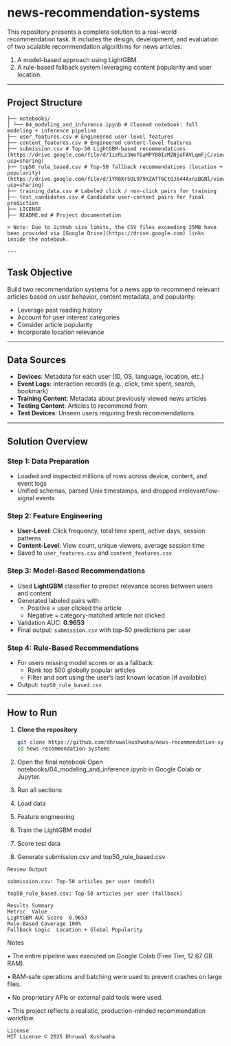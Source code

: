 # news-recommendation-systems

This repository presents a complete solution to a real-world recommendation task. It includes the design, development, and evaluation of two scalable recommendation algorithms for news articles:

1. A model-based approach using LightGBM.
2. A rule-based fallback system leveraging content popularity and user location.

---

## Project Structure

```
├── notebooks/
│ └── 04_modeling_and_inference.ipynb # Cleaned notebook: full modeling + inference pipeline
├── user_features.csv # Engineered user-level features
├── content_features.csv # Engineered content-level features
├── submission.csv # Top-50 LightGBM-based recommendations (https://drive.google.com/file/d/1izRLz3Wof6aMPYB0IzMZNjoFAVLqmFjC/view?usp=sharing)
├── top50_rule_based.csv # Top-50 fallback recommendations (location + popularity) (https://drive.google.com/file/d/1YR8Xr5OL979XZAfT6CtQJ644AxnzBGNl/view?usp=sharing)
├── training_data.csv # Labeled click / non-click pairs for training
├── test_candidates.csv # Candidate user-content pairs for final prediction
├── LICENSE
├── README.md # Project documentation

> Note: Due to GitHub size limits, the CSV files exceeding 25MB have been provided via [Google Drive](https://drive.google.com) links inside the notebook.

---
```
## Task Objective

Build two recommendation systems for a news app to recommend relevant articles based on user behavior, content metadata, and popularity:

- Leverage past reading history
- Account for user interest categories
- Consider article popularity
- Incorporate location relevance

---

## Data Sources

- **Devices**: Metadata for each user (ID, OS, language, location, etc.)
- **Event Logs**: Interaction records (e.g., click, time spent, search, bookmark)
- **Training Content**: Metadata about previously viewed news articles
- **Testing Content**: Articles to recommend from
- **Test Devices**: Unseen users requiring fresh recommendations

---

## Solution Overview

### Step 1: Data Preparation
- Loaded and inspected millions of rows across device, content, and event logs
- Unified schemas, parsed Unix timestamps, and dropped irrelevant/low-signal events

### Step 2: Feature Engineering
- **User-Level**: Click frequency, total time spent, active days, session patterns
- **Content-Level**: View count, unique viewers, average session time
- Saved to `user_features.csv` and `content_features.csv`

### Step 3: Model-Based Recommendations
- Used **LightGBM** classifier to predict relevance scores between users and content
- Generated labeled pairs with:
  - Positive = user clicked the article
  - Negative = category-matched article not clicked
- Validation AUC: **0.9653**
- Final output: `submission.csv` with top-50 predictions per user

### Step 4: Rule-Based Recommendations
- For users missing model scores or as a fallback:
  - Rank top 500 globally popular articles
  - Filter and sort using the user’s last known location (if available)
- Output: `top50_rule_based.csv`

---

## How to Run

1. **Clone the repository**
   ```bash
   git clone https://github.com/dhruwalkushwaha/news-recommendation-systems.git
   cd news-recommendation-systems

2. Open the final notebook
Open notebooks/04_modeling_and_inference.ipynb in Google Colab or Jupyter.

3. Run all sections

4. Load data

5. Feature engineering

6. Train the LightGBM model

7. Score test data

8. Generate submission.csv and top50_rule_based.csv
```
Review Output

submission.csv: Top-50 articles per user (model)

top50_rule_based.csv: Top-50 articles per user (fallback)

Results Summary
Metric	Value
LightGBM AUC Score	0.9653
Rule-Based Coverage	100%
Fallback Logic	Location + Global Popularity
```
Notes

• The entire pipeline was executed on Google Colab (Free Tier, 12.67 GB RAM).

• RAM-safe operations and batching were used to prevent crashes on large files.

• No proprietary APIs or external paid tools were used.

• This project reflects a realistic, production-minded recommendation workflow.
```
License
MIT License © 2025 Dhruwal Kushwaha
